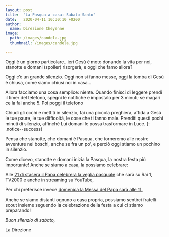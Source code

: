 ```yaml
---
layout: post
title:  "La Pasqua a casa: Sabato Santo"
date:   2020-04-11 10:30:10 +0200
author:
  name: Direzione Cheyenne
image:
  path: /images/candela.jpg
  thumbnail: /images/candela.jpg

---
```


Oggi è un giorno particolare...ieri Gesù è moto donando la vita per noi, stanotte e domani (spoiler) risorgerà, e oggi che famo allora?  

Oggi c’è un grande silenzio. Oggi non si fanno messe, oggi la tomba di Gesù è chiusa, come siamo chiusi noi in casa...  

Allora facciamo una cosa semplice: niente.
Quando finisci di leggere prendi il timer del telefono, spegni le notifiche e impostalo per 3 minuti; se magari ce la fai anche 5. Poi poggi il telefono

Chiudi gli occhi e mettiti in silenzio, fai una piccola preghiera, affida a Gesù le tue paure, le tue difficoltà, le cose che ti fanno male. Prenditi questi pochi minuti di silenzio, affinché Lui domani le possa trasformare in Luce.
{: .notice--success}

Pensa che stanotte, che domani è Pasqua, che torneremo alle nostre avventure nei boschi, anche se fra un po’, e perciò oggi stiamo un pochino in silenzio.  


Come dicevo, stanotte e domani inizia la Pasqua, la nostra festa più importante! Anche se siamo a casa, la possiamo celebrare:  

Alle [21 di stasera il Papa celebrerà la veglia pasquale](http://www.vatican.va/content/francesco/it/events/event.dir.html/content/vaticanevents/it/2020/4/11/veglia-pasquale.html) che sarà su Rai 1, TV2000 e anche in streaming su YouTube,

Per chi preferisce invece [domenica la Messa del Papa sarà alle 11.](http://w2.vatican.va/content/francesco/it/events/event.dir.html/content/vaticanevents/it/2020/4/12/messa-pasqua.html)

Anche se siamo distanti ognuno a casa propria, possiamo sentirci fratelli scout insieme seguendo la celebrazione della festa a cui ci stiamo preparando!

*Buon silenzio di sabato,*

La Direzione

